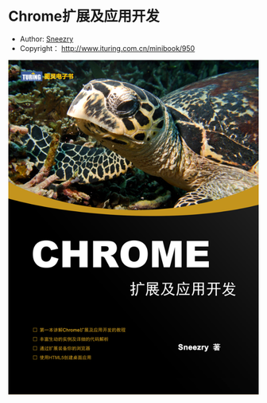 # Chrome扩展及应用开发

- Author: [Sneezry](https://github.com/Sneezry)
- Copyright： <http://www.ituring.com.cn/minibook/950>

![Cover](images/cover.jpg)
